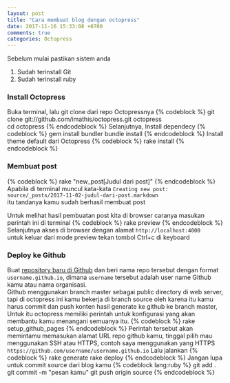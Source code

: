 ```yaml
---
layout: post
title: "Cara membuat blog dengan octopress"
date: 2017-11-16 15:33:08 +0700
comments: true
categories: Octopress
---
```


Sebelum mulai pastikan sistem anda  
1. Sudah terinstall Git  
2. Sudah terinstall ruby  
### Install Octopress
Buka terminal, lalu git clone dari repo Octopressnya
{% codeblock %}
git clone git://github.com/imathis/octopress.git octopress  
cd octopress
{% endcodeblock %}
Selanjutnya, Install dependecy
{% codeblock %}
gem install bundler
bundle install
{% endcodeblock %}
Install theme default dari Octopress
{% codeblock %}
rake install
{% endcodeblock %}<!-- more -->
### Membuat post
{% codeblock %}
rake "new_post[Judul dari post]"
{% endcodeblock %}
Apabila di terminal muncul kata-kata `Creating new post: source/_posts/2017-11-02-judul-dari-post.markdown`  
itu tandanya kamu sudah berhasil membuat post

Untuk melihat hasil pembuatan post kita di browser caranya masukan perintah ini di terminal
{% codeblock %}
rake preview
{% endcodeblock %}
Selanjutnya akses di browser dengan alamat `http://localhost:4000`  
untuk keluar dari mode preview tekan tombol Ctrl+c di keyboard  
### Deploy ke Github
Buat [repository baru di Github](https://github.com/repositories/new) dan beri nama repo tersebut dengan format `username.github.io`, dimana `username` tersebut adalah user name Github kamu atau nama organisasi.  
Github menggunakan branch master sebagai public directory di web server, tapi di octopress ini kamu bekerja di branch source oleh karena itu kamu harus commit dan push konten hasil generate ke github ke branch master, Untuk itu octopress memiliki perintah untuk konfigurasi yang akan membantu kamu menangani semuanya itu.
{% codeblock %}
rake setup_github_pages
{% endcodeblock %}
Perintah tersebut akan memintamu memasukan alamat URL repo github kamu, tinggal pilih mau menggunakan SSH atau HTTPS, contoh saya menggunakan yang HTTPS `https://github.com/username/username.github.io`
Lalu jalankan
{% codeblock %}
rake generate
rake deploy
{% endcodeblock %}
Jangan lupa untuk commit source dari blog kamu
{% codeblock lang:ruby %}
git add .
git commit -m "pesan kamu"
git push origin source
{% endcodeblock %}

